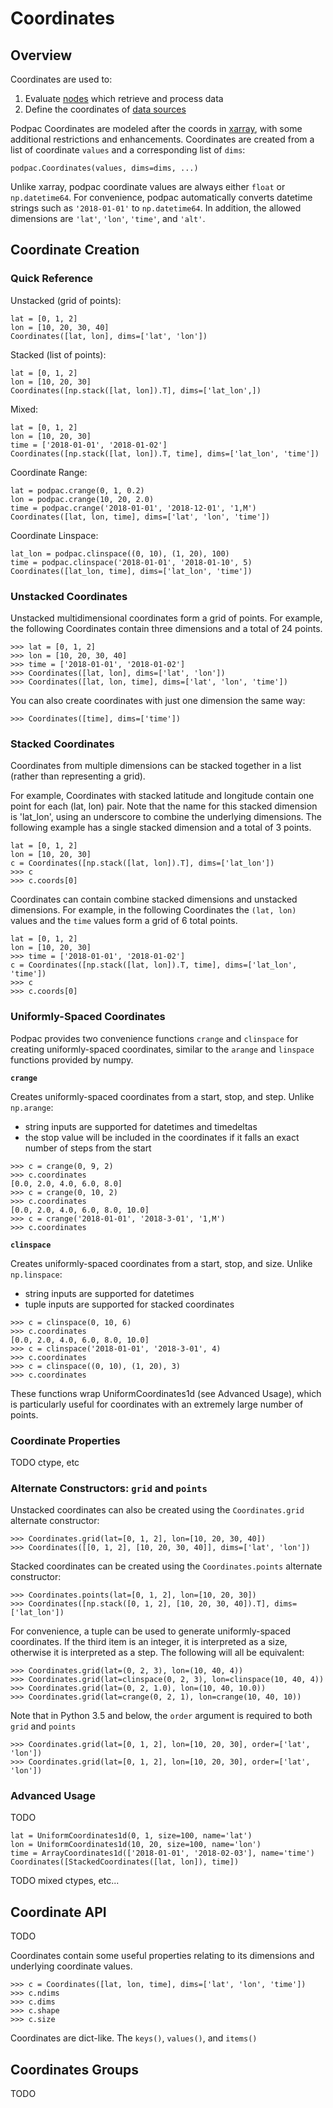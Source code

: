 
# Coordinates

## Overview

Coordinates are used to: 
1. Evaluate [nodes](nodes.md) which retrieve and process data
2. Define the coordinates of [data sources](nodes.md#datasource)

Podpac Coordinates are modeled after the coords in [xarray](http://xarray.pydata.org/en/stable/data-structures.html),
with some additional restrictions and enhancements. Coordinates are created from a list of coordinate `values` and a corresponding list of `dims`:

```
podpac.Coordinates(values, dims=dims, ...)
```

Unlike xarray, podpac coordinate values are always either `float` or `np.datetime64`. For convenience, podpac
automatically converts datetime strings such as `'2018-01-01'` to `np.datetime64`. In addition, the allowed dimensions
are `'lat'`, `'lon'`, `'time'`, and `'alt'`.

## Coordinate Creation

### Quick Reference

Unstacked (grid of points):

```
lat = [0, 1, 2]
lon = [10, 20, 30, 40]
Coordinates([lat, lon], dims=['lat', 'lon'])
```

Stacked (list of points):

```
lat = [0, 1, 2]
lon = [10, 20, 30]
Coordinates([np.stack([lat, lon]).T], dims=['lat_lon',])
```

Mixed:

```
lat = [0, 1, 2]
lon = [10, 20, 30]
time = ['2018-01-01', '2018-01-02']
Coordinates([np.stack([lat, lon]).T, time], dims=['lat_lon', 'time'])
```

Coordinate Range:

```
lat = podpac.crange(0, 1, 0.2)
lon = podpac.crange(10, 20, 2.0)
time = podpac.crange('2018-01-01', '2018-12-01', '1,M')
Coordinates([lat, lon, time], dims=['lat', 'lon', 'time'])
```

Coordinate Linspace:

```
lat_lon = podpac.clinspace((0, 10), (1, 20), 100)
time = podpac.clinspace('2018-01-01', '2018-01-10', 5)
Coordinates([lat_lon, time], dims=['lat_lon', 'time'])
```

### Unstacked Coordinates

Unstacked multidimensional coordinates form a grid of points. For example, the following Coordinates contain three dimensions and a total of 24 points.

```
>>> lat = [0, 1, 2]
>>> lon = [10, 20, 30, 40]
>>> time = ['2018-01-01', '2018-01-02']
>>> Coordinates([lat, lon], dims=['lat', 'lon'])
>>> Coordinates([lat, lon, time], dims=['lat', 'lon', 'time'])
```

You can also create coordinates with just one dimension the same way:

```
>>> Coordinates([time], dims=['time'])
```

### Stacked Coordinates

Coordinates from multiple dimensions can be stacked together in a list (rather than representing a grid).

For example, Coordinates with stacked latitude and longitude contain one point for each (lat, lon) pair. Note
that the name for this stacked dimension is 'lat_lon', using an underscore to combine the underlying dimensions.
The following example has a single stacked dimension and a total of 3 points.

```
lat = [0, 1, 2]
lon = [10, 20, 30]
c = Coordinates([np.stack([lat, lon]).T], dims=['lat_lon'])
>>> c
>>> c.coords[0]
```

Coordinates can contain combine stacked dimensions and unstacked dimensions. For example, in the following Coordinates the `(lat, lon)` values and the `time` values form a grid of 6 total points.

```
lat = [0, 1, 2]
lon = [10, 20, 30]
>>> time = ['2018-01-01', '2018-01-02']
c = Coordinates([np.stack([lat, lon]).T, time], dims=['lat_lon', 'time'])
>>> c
>>> c.coords[0]
```

### Uniformly-Spaced Coordinates

Podpac provides two convenience functions `crange` and `clinspace` for creating uniformly-spaced coordinates, similar to the `arange` and `linspace` functions provided by numpy.

**`crange`**

Creates uniformly-spaced coordinates from a start, stop, and step. Unlike `np.arange`:
 * string inputs are supported for datetimes and timedeltas
 * the stop value will be included in the coordinates if it falls an exact number of steps from the start

```
>>> c = crange(0, 9, 2)
>>> c.coordinates
[0.0, 2.0, 4.0, 6.0, 8.0]
>>> c = crange(0, 10, 2)
>>> c.coordinates
[0.0, 2.0, 4.0, 6.0, 8.0, 10.0]
>>> c = crange('2018-01-01', '2018-3-01', '1,M')
>>> c.coordinates
 ```

**`clinspace`**

Creates uniformly-spaced coordinates from a start, stop, and size. Unlike `np.linspace`:
 * string inputs are supported for datetimes
 * tuple inputs are supported for stacked coordinates

```
>>> c = clinspace(0, 10, 6)
>>> c.coordinates
[0.0, 2.0, 4.0, 6.0, 8.0, 10.0]
>>> c = clinspace('2018-01-01', '2018-3-01', 4)
>>> c.coordinates
>>> c = clinspace((0, 10), (1, 20), 3)
>>> c.coordinates
 ```

These functions wrap UniformCoordinates1d (see Advanced Usage), which is particularly useful for coordinates with an
extremely large number of points.

### Coordinate Properties

TODO ctype, etc

### Alternate Constructors: `grid` and `points`

Unstacked coordinates can also be created using the `Coordinates.grid` alternate constructor:

```
>>> Coordinates.grid(lat=[0, 1, 2], lon=[10, 20, 30, 40])
>>> Coordinates([[0, 1, 2], [10, 20, 30, 40]], dims=['lat', 'lon'])
```

Stacked coordinates can be created using the `Coordinates.points` alternate constructor:

```
>>> Coordinates.points(lat=[0, 1, 2], lon=[10, 20, 30])
>>> Coordinates([np.stack([0, 1, 2], [10, 20, 30, 40]).T], dims=['lat_lon'])
```

For convenience, a tuple can be used to generate uniformly-spaced coordinates. If the third item is an integer, it
is interpreted as a size, otherwise it is interpreted as a step. The following will all be equivalent:

```
>>> Coordinates.grid(lat=(0, 2, 3), lon=(10, 40, 4))
>>> Coordinates.grid(lat=clinspace(0, 2, 3), lon=clinspace(10, 40, 4))
>>> Coordinates.grid(lat=(0, 2, 1.0), lon=(10, 40, 10.0))
>>> Coordinates.grid(lat=crange(0, 2, 1), lon=crange(10, 40, 10))
```

Note that in Python 3.5 and below, the `order` argument is required to both `grid` and `points`

```
>>> Coordinates.grid(lat=[0, 1, 2], lon=[10, 20, 30], order=['lat', 'lon'])
>>> Coordinates.grid(lat=[0, 1, 2], lon=[10, 20, 30], order=['lat', 'lon'])
```

### Advanced Usage

TODO

```
lat = UniformCoordinates1d(0, 1, size=100, name='lat')
lon = UniformCoordinates1d(10, 20, size=100, name='lon')
time = ArrayCoordinates1d(['2018-01-01', '2018-02-03'], name='time')
Coordinates([StackedCoordinates([lat, lon]), time])
```

TODO mixed ctypes, etc...

## Coordinate API

TODO

Coordinates contain some useful properties relating to its dimensions and underlying coordinate values.

```
>>> c = Coordinates([lat, lon, time], dims=['lat', 'lon', 'time'])
>>> c.ndims
>>> c.dims
>>> c.shape
>>> c.size
```

Coordinates are dict-like. The `keys()`, `values()`, and `items()`

## Coordinates Groups

TODO
